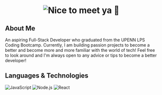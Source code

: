 <h1 align="center">
<img src="https://readme-typing-svg.herokuapp.com?font=Fira+Code&pause=1000&color=A7B0ED&width=435&lines=Nice+to+you+meet+you%2C+I'm+Nate.+%F0%9F%91%8B"
alt="Nice to meet ya 👋">
</h1>

## About Me

An aspiring Full-Stack Developer who graduated from the UPENN LPS Coding Bootcamp. Currently, I am building passion projects to become a better and become more and more familiar with the world of tech! Feel free to look around and I'm always open to any advice or tips to become a better developer! 

## Languages & Technologies

![JavaScript](https://img.shields.io/badge/-JavaScript-393D5A?&logo=JavaScript)
![Node.js](https://img.shields.io/badge/-Node.js-393D5A?&logo=node.js)
![React](https://img.shields.io/badge/-React-393D5A?&logo=React)

